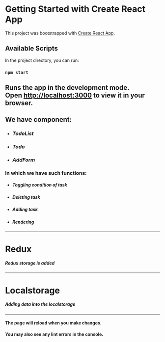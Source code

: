 # Getting Started with Create React App

This project was bootstrapped with [Create React App](https://github.com/facebook/create-react-app).

## Available Scripts

In the project directory, you can run:

### `npm start`

Runs the app in the development mode.\
Open [http://localhost:3000](http://localhost:3000) to view it in your browser.
---
## We have component:
- ### *TodoList*
- ### *Todo*
- ### *AddForm*
### In which we have such functions:
- ##### *Toggling condition of task*
- ##### *Deleting task*
- ##### *Adding task*
- ##### *Rendering*

---
# Redux
##### Redux storage is added

---
# Localstorage
##### Adding data into the localstorage

---
#### The page will reload when you make changes.
#### You may also see any lint errors in the console.

